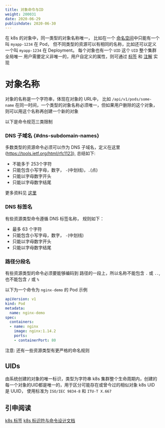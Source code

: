 ```yaml
---
title: 对象命令与ID
weight: 200031
date: 2020-06-29
publishdate: 2020-06-30
---
```

在 k8s 的对象中，同一类型的对象名称唯一， 比如在一个 [命名空间](./02-namespace)中只能有一个叫 `myapp-1234` 在 Pod， 但不同类型的资源可以有相同的名称，比如还可以定义一个叫 `myapp-1234` 在 Deployment。
每个对象也有一个 `UID` 这个 `UID` 整个集群全局唯一
用户需要定义非唯一的，用户自定义的属性，则可通过 [标签](./03-label-selectors) 和 [注解](04-annotation) 实现

# 对象名称

对象的名称是一个字符串，体现在对象的 URL中， 比如 `/api/v1/pods/some-name`
在同一时间，一个类型的对象名称必须唯一，但如果用户删除的这个对象，则可以用这个名称再创建一个新的对象

以下是命令规范三类限制

### DNS 子域名 {#dns-subdomain-names}

多数类型的资源命令必须可以作为 DNS 子域名，定义在这里(https://tools.ietf.org/html/rfc1123), 总结如下:

- 不能多于 253个字符
- 只能包含小写字母，数字， `-`(中划线)，`.`(点)
- 只能以字母数字开头
- 只能以字母数字结尾

更多资料见 [这里](https://en.wikipedia.org/wiki/Subdomain)
### DNS 标签名

有些资源类型命令遵循 DNS 标签名称， 规则如下：

- 最多 63 个字符
- 只能包含小写字母，数字， `-`(中划线)
- 只能以字母数字开头
- 只能以字母数字结尾

### 路径分段名

有些资源类型的命令必须要能够编码到 路径的一段上，所以名称不能包含 `.` 或 `..`, 也不能包含 `/` 或 `%`

以下为一个命令为 `nginx-demo` 的 Pod 示例

```yaml
apiVersion: v1
kind: Pod
metadata:
  name: nginx-demo
spec:
  containers:
  - name: nginx
    image: nginx:1.14.2
    ports:
    - containerPort: 80
```

注意: 还有一些资源类型有更严格的命名规则

## UIDs

由系统创建的对象的唯一标识，类型为字符串
k8s 集群整个生命周期内，创建的每一个对象的UID都是唯一的，用于区分可能存在或曾今过的相似对象
k8s UID 是 UUID， 使用标准为  `ISO/IEC 9834-8`  和 `ITU-T X.667`

## 引申阅读

[k8s 标签](./03-label-selectors)
[k8s 标识符与命令设计文档](https://git.k8s.io/community/contributors/design-proposals/architecture/identifiers.md)
